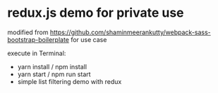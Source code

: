 # redux.js demo for private use

modified from https://github.com/shaminmeerankutty/webpack-sass-bootstrap-boilerplate for use case

execute in Terminal:
* yarn install / npm install
* yarn start / npm run start
* simple list filtering demo with redux